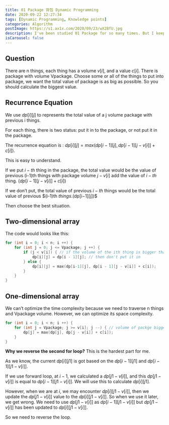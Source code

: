 ```yaml
---
title: 01 Package 背包 Dynamic Programming
date: 2020-09-22 12:27:34
tags: [Dynamic Programming, Knowledge points]
categories: Algorithm
postImage: https://s1.ax1x.com/2020/09/23/wX2BfU.jpg
description: I've been studied 01 Package for so many times. But I keep forgetting it. It costs me so many energy every time I learn, especially for the optimization of space complexity. So I take notes this time.
isCarousel: false
---
```


## Question

There are n things, each thing has a volume $v[i]$, and a value $c[i]$. There is package with volume Vpackage. Choose some or all of the things to put into package, we want the total value of package is as big as possible. So you should calculate the biggest value.

## Recurrence Equation

We use $dp[i][j]$ to represents the total value of a j volume package with previous i things.

For each thing, there is two status: put it in to the package, or not put it in the package.

The recurrence equation is : $dp[i][j]=max(dp[i−1][j],dp[i−1][j−v[i]]+c[i])$.

This is easy to understand.

If we put $i-th$ thing in the package, the total value would be the value of previous (i-1)th things with package volume $j−v[i]$ add the value of $i-th$ thing. $(dp[i−1][j−v[i]]+c[i])$

If we don’t put, the total value of previous $i-th$ things would be the total value of previous $(i-1)th $things.$(dp[i−1][j])$

Then choose the best situation.

## Two-dimensional array

The code would looks like this:

```c++
for (int i = 0; i < n; i ++) {
    for (int j = 0; j <= Vpackage; j ++) {
        if (j < v[i]) { // if the volume of the ith thing is bigger than the package volume
            dp[i][j] = dp[i - 1][j]; // then don't put it in
        } else {
            dp[i][j] = max(dp[i-1][j], dp[i - 1][j - v[i]] + c[i]);
        }
    }
}
```

## One-dimensional array

We can’t optimize the time complexity because we need to traverse n things and Vpackage volume. However, we can optimize its space complexity.

```c++
for (int i = 0; i < n; i ++) {
    for (int j = Vpackage; j >= v[i]; j --) { // volume of packge bigger than volume of thing
        dp[j] = max(dp[j], dp[j - v[i]] + c[i]);
    }
}
```

**Why we reverse the second for loop?** This is the hardest part for me.

As we know, the current $dp[i][j1]$ is got based on the $dp[i−1][j1]$ and $dp[i−1][j1−v[i]]$.

If we use forward loop, at $i−1$, we calculated a $dp[j1−v[i]]$, and this $dp[j1−v[i]]$ is equal to $dp[i−1][j1−v[i]]$. We will use this to calculate $dp[i][j1]$.

However, when we are at $i$, we may encounter $dp[i][j1−v[i]]$, then we update the $dp[j1−v[i]]$ value to the $dp[i][j1−v[i]]$. So when we use it later, we get wrong. We need to use $dp[j1−v[i]]$ as $dp[i−1][j1−v[i]]$ but $dp[j1−v[i]]$ has been updated to $dp[i][j1−v[i]]$.

So we need to reverse the loop.